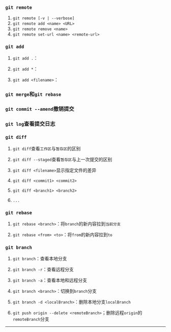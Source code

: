 ### `git remote`
1. `git remote [-v | --verbose]`
2. `git remote add <name> <URL>`
3. `git remote remove <name>`
4. `git remote set-url <name> <remote-url>`
  

### `git add`

1. `git add .`：

2. `git add *`：

3. `git add <filename>`：

  

### `git merge`和`git rebase`

  

### `git commit --amend`撤销提交

  

### `git log`查看提交日志

  

### `git diff`

1. `git diff`查看`工作区`与`暂存区`的区别

2. `git diff --staged`查看`暂存区`与上一次提交的区别

3. `git diff <filename>`显示指定文件的差异

4. `git diff <commit1> <commit2>`

5. `git diff <branch1> <branch2>`

6. `...`

  

### `git rebase`

1. `git rebase <branch>`：将`branch`的新内容拉到`当前分支`

2. `git rebase <from> <to>`：将`from`的新内容拉到`to`

  

### `git branch`

1. `git branch`：查看本地分支

2. `git branch -r`：查看远程分支

3. `git branch -a`：查看本地和远程分支

4. `git branch <branch>`：切换到`branch`分支

5. `git branch -d <localBranch>`：删除本地分支`localBranch`

6. `git push origin --delete <remoteBranch>`；删除远程`origin`的`remoteBranch`分支

  

---